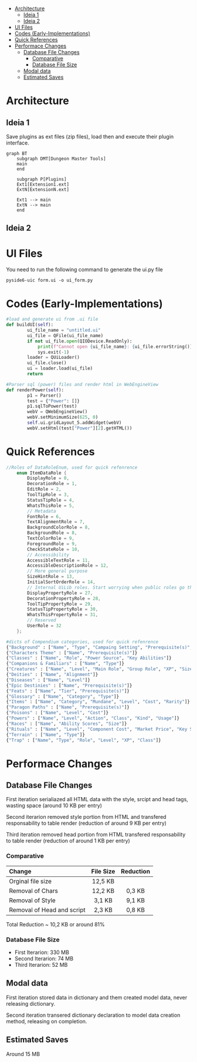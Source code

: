 - [Architecture](#architecture)
	- [Ideia 1](#ideia-1)
	- [Ideia 2](#ideia-2)
- [UI Files](#ui-files)
- [Codes (Early-Implementations)](#codes-early-implementations)
- [Quick References](#quick-references)
- [Performace Changes](#performace-changes)
	- [Database File Changes](#database-file-changes)
		- [Comparative](#comparative)
		- [Database File Size](#database-file-size)
	- [Modal data](#modal-data)
	- [Estimated Saves](#estimated-saves)

# Architecture
## Ideia 1
Save plugins as ext files (zip files), load then and execute their plugin interface.
```Mermaid
graph BT
	subgraph DMT[Dungeon Master Tools]
	main
	end

	subgraph P[Plugins]
	Ext1[Extension1.ext]
	ExtN[ExtensionN.ext]

	Ext1 --> main
	ExtN --> main
	end
```
## Ideia 2

# UI Files
You need to run the following command to generate the ui.py file
``` console
pyside6-uic form.ui -o ui_form.py
```
# Codes (Early-Implementations)

```python
#load and generate ui from .ui file
def buildUI(self):
		ui_file_name = "untitled.ui"
		ui_file = QFile(ui_file_name)
		if not ui_file.open(QIODevice.ReadOnly):
			print(f"Cannot open {ui_file_name}: {ui_file.errorString()}")
			sys.exit(-1)
		loader = QUiLoader()
		ui_file.close()
		ui = loader.load(ui_file)
		return 

#Parser sql (power) files and render html in WebEngineView
def renderPower(self):
		p1 = Parser()
		test = {"Power": []}
		p1.sqlToPower(test)
		webV = QWebEngineView()
		webV.setMinimumSize(625, 0)
		self.ui.gridLayout_5.addWidget(webV)
		webV.setHtml(test["Power"][2].getHTML())
```

# Quick References
```cpp
//Roles of DataRoleEnum, used for quick refenrence
	enum ItemDataRole {
		DisplayRole = 0,
		DecorationRole = 1,
		EditRole = 2,
		ToolTipRole = 3,
		StatusTipRole = 4,
		WhatsThisRole = 5,
		// Metadata
		FontRole = 6,
		TextAlignmentRole = 7,
		BackgroundColorRole = 8,
		BackgroundRole = 8,
		TextColorRole = 9,
		ForegroundRole = 9,
		CheckStateRole = 10,
		// Accessibility
		AccessibleTextRole = 11,
		AccessibleDescriptionRole = 12,
		// More general purpose
		SizeHintRole = 13,
		InitialSortOrderRole = 14,
		// Internal UiLib roles. Start worrying when public roles go that high.
		DisplayPropertyRole = 27,
		DecorationPropertyRole = 28,
		ToolTipPropertyRole = 29,
		StatusTipPropertyRole = 30,
		WhatsThisPropertyRole = 31,
		// Reserved
		UserRole = 32
	};

```    
```python
#dicts of Compendium categories, used for quick refenrence
{"Background" : ["Name", "Type", "Campaing Setting", "Prerequisite(s)", "Associated Skills"]}
{"Characters Theme" : ["Name", "Prerequisite(s)"]}
{"Classes" : ["Name", "Role", "Power Source", "Key Abilities"]}
{"Companions & Familiars" : ["Name", "Type"]}
{"Creatures" : ["Name", "Level", "Main Role", "Group Role", "XP", "Size", "Keywords"]}
{"Deities" : ["Name", "Alignment"]}
{"Diseases" : ["Name", "Level"]}
{"Epic Destinies" : ["Name", "Prerequisite(s)"]}
{"Feats" : ["Name", "Tier", "Prerequisite(s)"]}
{"Glossary" : ["Name", "Category", "Type"]}
{"Items" : ["Name", "Category", "Mundane", "Level", "Cost", "Rarity"]}
{"Paragon Paths" : ["Name", "Prerequisite(s)"]}
{"Poisons" : ["Name", "Level", "Cost"]}
{"Powers" : ["Name", "Level", "Action", "Class", "Kind", "Usage"]}
{"Races" : ["Name", "Ability Scores", "Size"]}
{"Rituals" : ["Name", "Level", "Component Cost", "Market Price", "Key Skill"]}
{"Terrain" : ["Name", "Type"]}
{"Trap" : ["Name", "Type", "Role", "Level", "XP", "Class"]}

```

# Performace Changes

## Database File Changes
First iteration serialiazed all HTML data with the style, srcipt and head tags, wasting space (around 10 KB per entry)

Second iterarion removed style portion from HTML and transfered responsability to table render (reduction of around 9 KB per entry)

Third iteration removed head portion from HTML transfered responsability to table render (reduction of around 1 KB per entry)

### Comparative
| Change                     | File Size | Reduction |
|:---------------------------|:---------:|:---------:|
| Orginal file size          |  12,5 KB  |           |
| Removal of Chars           |  12,2 KB  |  0,3 KB   |
| Removal of Style           |  3,1 KB   |  9,1 KB   |
| Removal of Head and script |  2,3 KB   |  0,8 KB   |

Total Reduction ~ 10,2 KB or around 81%

### Database File Size
- First Iterarion: 330 MB
- Second Iterarion:  74 MB
- Third Iterarion:  52 MB

## Modal data 
First iteration stored data in dictionary and them created model data, never releasing dictionary.

Second iteration transered dictionary declaration to model data creation method, releasing on completion.

## Estimated Saves
Around 15 MB